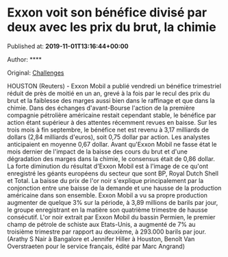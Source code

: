 
# Exxon voit son bénéfice divisé par deux avec les prix du brut, la chimie

Published at: **2019-11-01T13:16:44+00:00**

Author: ****

Original: [Challenges](https://www.challenges.fr/finance-et-marche/exxon-voit-son-benefice-divise-par-deux-avec-les-prix-du-brut-la-chimie_682742)

HOUSTON (Reuters) - Exxon Mobil a publié vendredi un bénéfice trimestriel réduit de près de moitié en un an, grevé à la fois par le recul des prix du brut et la faiblesse des marges aussi bien dans le raffinage et que dans la chimie.
Dans des échanges d'avant-Bourse l'action de la première compagnie pétrolière américaine restait cependant stable, le bénéfice par action étant supérieur à des attentes récemment revues en baisse.
Sur les trois mois à fin septembre, le bénéfice net est revenu à 3,17 milliards de dollars (2,84 milliards d'euros), soit 0,75 dollar par action.
Les analystes anticipaient en moyenne 0,67 dollar. Avant qu'Exxon Mobil ne fasse état le mois dernier de l'impact de la baisse des cours du brut et d'une dégradation des marges dans la chimie, le consensus était de 0,86 dollar.
La forte diminution du résultat d'Exxon Mobil est à l'image de ce qu'ont enregistré les géants européens du secteur que sont BP, Royal Dutch Shell et Total.
La baisse du prix de l'or noir s'explique principalement par la conjonction entre une baisse de la demande et une hausse de la production américaine dans son ensemble.
Exxon Mobil a vu sa propre production augmenter de quelque 3% sur la période, à 3,89 millions de barils par jour, le groupe enregistrant en la matière son quatrième trimestre de hausse consécutif.
L'or noir extrait par Exxon Mobil du bassin Permien, le premier champ de pétrole de schiste aux Etats-Unis, a augmenté de 7% au troisième trimestre par rapport au deuxième, à 293.000 barils par jour.
(Arathy S Nair à Bangalore et Jennifer Hiller à Houston, Benoît Van Overstraeten pour le service français, édité par Marc Angrand)
